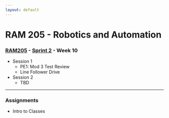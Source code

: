 ```yaml
---
layout: default
---
```


# RAM 205 - Robotics and Automation

### [RAM205](../../) - [Sprint 2](../) - Week 10


- Session 1
    - PE1: Mod 3 Test Review
    - Line Follower Drive
- Session 2
    - TBD
    
---

### Assignments

- Intro to Classes
